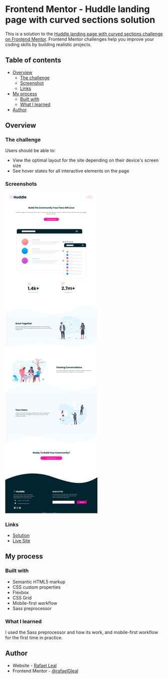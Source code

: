 # Frontend Mentor - Huddle landing page with curved sections solution

This is a solution to the [Huddle landing page with curved sections challenge on Frontend Mentor](https://www.frontendmentor.io/challenges/huddle-landing-page-with-curved-sections-5ca5ecd01e82137ec91a50f2). Frontend Mentor challenges help you improve your coding skills by building realistic projects. 

## Table of contents

- [Overview](#overview)
  - [The challenge](#the-challenge)
  - [Screenshot](#screenshot)
  - [Links](#links)
- [My process](#my-process)
  - [Built with](#built-with)
  - [What I learned](#what-i-learned)
- [Author](#author)


## Overview

### The challenge

Users should be able to:

- View the optimal layout for the site depending on their device's screen size
- See hover states for all interactive elements on the page

### Screenshots

![](./screenshot-desktop.png) 


### Links

- [Solution](https://github.com/RafaelGLeal/huddle-landing-page)
- [Live Site](https://rafaelgleal.github.io/huddle-landing-page/)

## My process

### Built with

- Semantic HTML5 markup
- CSS custom properties
- Flexbox
- CSS Grid
- Mobile-first workflow
- Sass preprocessor

### What I learned

I used the Sass preprocessor and how its work, and mobile-first workflow for the first time in practice.


## Author

- Website - [Rafael Leal](https://github.com/RafaelGLeal)
- Frontend Mentor - [@rafaelGleal](https://www.frontendmentor.io/profile/rafaelGleal)

